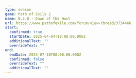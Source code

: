 ```yaml
---
type: season
game: Path of Exile 2
name: 0.2.0 - Dawn of the Hunt
url: https://www.pathofexile.com/forum/view-thread/3734468
start:
  confirmed: true
  startDate: 2025-04-04T19:00:00.000Z
  additionalText: ""
  overrideText: ""
end:
  endDate: 2025-07-10T00:00:00.000Z
  confirmed: false
  overrideText: ""
  additionalText: ""
---
```

